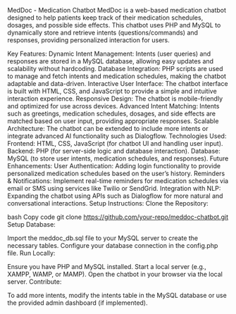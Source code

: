 MedDoc - Medication Chatbot
MedDoc is a web-based medication chatbot designed to help patients keep track of their medication schedules, dosages, and possible side effects. This chatbot uses PHP and MySQL to dynamically store and retrieve intents (questions/commands) and responses, providing personalized interaction for users.

Key Features:
Dynamic Intent Management: Intents (user queries) and responses are stored in a MySQL database, allowing easy updates and scalability without hardcoding.
Database Integration: PHP scripts are used to manage and fetch intents and medication schedules, making the chatbot adaptable and data-driven.
Interactive User Interface: The chatbot interface is built with HTML, CSS, and JavaScript to provide a simple and intuitive interaction experience.
Responsive Design: The chatbot is mobile-friendly and optimized for use across devices.
Advanced Intent Matching: Intents such as greetings, medication schedules, dosages, and side effects are matched based on user input, providing appropriate responses.
Scalable Architecture: The chatbot can be extended to include more intents or integrate advanced AI functionality such as Dialogflow.
Technologies Used:
Frontend: HTML, CSS, JavaScript (for chatbot UI and handling user input).
Backend: PHP (for server-side logic and database interaction).
Database: MySQL (to store user intents, medication schedules, and responses).
Future Enhancements:
User Authentication: Adding login functionality to provide personalized medication schedules based on the user’s history.
Reminders & Notifications: Implement real-time reminders for medication schedules via email or SMS using services like Twilio or SendGrid.
Integration with NLP: Expanding the chatbot using APIs such as Dialogflow for more natural and conversational interactions.
Setup Instructions:
Clone the Repository:

bash
Copy code
git clone https://github.com/your-repo/meddoc-chatbot.git
Setup Database:

Import the meddoc_db.sql file to your MySQL server to create the necessary tables.
Configure your database connection in the config.php file.
Run Locally:

Ensure you have PHP and MySQL installed.
Start a local server (e.g., XAMPP, WAMP, or MAMP).
Open the chatbot in your browser via the local server.
Contribute:

To add more intents, modify the intents table in the MySQL database or use the provided admin dashboard (if implemented).

